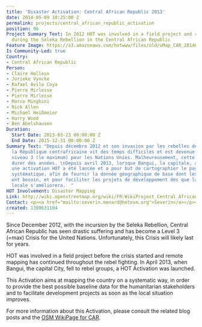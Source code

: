 ```yaml
---
title: 'Disaster Activation: Central African Republic 2013'
date: 2014-05-09 10:25:00 Z
permalink: projects/central_african_republic_activation
position: 96
Project Summary Text: In 2012 HOT was involved in a field project and remote mapping
  during the Seleka Rebellion in the Central African Republic
Feature Image: https://s3.amazonaws.com/hotwww/files/old/uMap_CAR_20140509.png
Is Community-Led: true
Country:
- Central African Republic
Person:
- Claire Halleux
- Jorieke Vyncke
- Rafael Ávila Coya
- Pierre Mirlesse
- Pierre Mirlesse
- Marco Minghini
- Nick Allen
- Michael Heißmeier
- Harry Wood
- Ben Abelshausen
Duration:
  Start Date: 2013-03-23 00:00:00 Z
  End Date: 2015-12-31 00:00:00 Z
Summary Text: "Depuis décembre 2012 et son invasion par les rebelles de la Séléka,
  la République centrafricaine vit des temps difficiles et est devenue une crise de
  niveau 3 (le maximum) pour les Nations Unies. Malheureusement, cette crise va probablement
  durer des années. \nDepuis avril 2013, lorsque Bangui, la capitale, a été prise,
  une activation HOT a été lancée et a pour but de cartographier le pays de manière
  systématique, afin de fournir la donnée géographique de base dont les acteurs humanitaires
  ont besoin, et pour faciliter les projets de développement dès que la situation
  locale s'améliorera.  "
HOT Involvement: Disaster Mapping
Link: http://wiki.openstreetmap.org/wiki/FR:WikiProject_Central_African_Republic
Contact: <p><a href="mailto:severin.menard@hotosm.org">Severin</a></p><p><a href="mailto:ndongamadou@gmail.com">Amadou</a></p>
created: 1399631104
---
```


Since December 2012, with the incursion by the Seleka Rebellion, Central African Republic has seen drastic suffering and has become a Level 3 (=max) Crisis for the United Nations. Unfortunately, this Crisis will likely last for years.

HOT was involved in a field project before the crisis started and remote mapping has continued throughout the rebel fighting. In April 2013, when Bangui, the capital City, fell to rebel groups, a HOT Activation was launched.

This Activation aims at mapping the country on a systematic way, in order to provide the best possible baseline data for the humanitarian stakeholders and to facilitate development projects as soon as the local situation improves.

For more information about this Activation, please consult the related blog posts and the [OSM WikiPage for CAR](http://wiki.openstreetmap.org/wiki/Central_African_Republic).